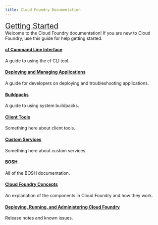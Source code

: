 ```yaml
---
title: Cloud Foundry Documentation
---
```

<div class="main-container">

<div class="ftux">
    <p class="tip">
        <a class="title" href="/starting/index.html"><font size="5.5">Getting Started</font></a><br>
        Welcome to the Cloud Foundry documentation! If you are new to Cloud Foundry, use this guide for help getting started.
    </p>
</div>
<div class="main">
    <p>
        <h4><a class="title" href="/devguide/installcf/">cf Command Line Interface</a></h4>
        <div class="docs-module-description">A guide to using the cf CLI tool.</div>
    </p>
    <p>
        <h4><a class="title" href="/devguide/">Deploying and Managing Applications</a></h4>
        <div class="docs-module-description">A guide for developers on deploying and troubleshooting applications.</div>
    </p>
   <p>
        <h4><a class="title" href="/buildpacks/">Buildpacks</a></h4>
        <div class="docs-module-description">A guide to using system buildpacks.</div>
    </p>
  <p>
        <h4><a class="title" href="/client-tools/">Client Tools</a></h4>
        <div class="docs-module-description">Something here about client tools.</div>
    </p>
  <p>
        <h4><a class="title" href="/custom-services">Custom Services</a></h4>
        <div class="docs-module-description">Something here about custom services.</div>
    </p>
  <p>
        <h4><a class="title" href="/bosh/">BOSH</a></h4>
        <div class="docs-module-description">All of the BOSH documentation.</div>
    </p>
    <p>
        <h4><a class="title" href="/concepts/">Cloud Foundry Concepts</a></h4>
        <div class="docs-module-description">An explanation of the components in Cloud Foundry and how they work.</div>
    </p>
    <p>
        <h4><a class="title" href="/cloud-foundry/">Deploying, Running, and Administering Cloud Foundry</a></h4>
        <div class="docs-module-description">Release notes and known issues.</div>
    </p>
</div>
</div>